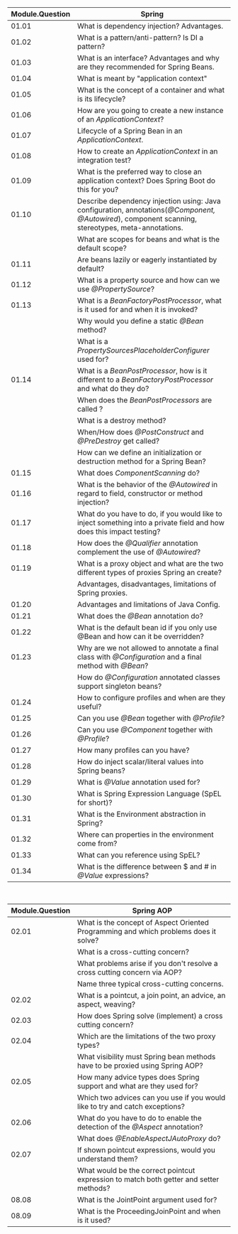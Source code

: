 | Module.Question | Spring                                                                                                                                             |
|-----------------|----------------------------------------------------------------------------------------------------------------------------------------------------|
| 01.01           | What is dependency injection? Advantages.                                                                                                          |
| 01.02           | What is a pattern/anti-pattern? Is DI a pattern?                                                                                                   |
| 01.03           | What is an interface? Advantages and why are they recommended for Spring Beans.                                                                    |
| 01.04           | What is meant by "application context"                                                                                                             |
| 01.05           | What is the concept of a container and what is its lifecycle?                                                                                      |
| 01.06           | How are you going to create a new instance of an *ApplicationContext*?                                                                             |
| 01.07           | Lifecycle of a Spring Bean in an *ApplicationContext*.                                                                                             |
| 01.08           | How to create an *ApplicationContext* in an integration test?                                                                                      |
| 01.09           | What is the preferred way to close an application context? Does Spring Boot do this for you?                                                       |
| 01.10           | Describe dependency injection using: Java configuration, annotations(*@Component, @Autowired*), component scanning, stereotypes, meta-annotations. |
|                 | What are scopes for beans and what is the default scope?                                                                                           |
| 01.11           | Are beans lazily or eagerly instantiated by default?                                                                                               |
| 01.12           | What is a property source and how can we use *@PropertySource*?                                                                                    |
| 01.13           | What is a *BeanFactoryPostProcessor*, what is it used for and when it is invoked?                                                                  |
|                 | Why would you define a static *@Bean* method?                                                                                                      |
|                 | What is a *PropertySourcesPlaceholderConfigurer* used for?                                                                                         |
| 01.14           | What is a *BeanPostProcessor*, how is it different to a *BeanFactoryPostProcessor* and what do they do?                                            |
|                 | When does the *BeanPostProcessors* are called ?                                                                                                    |
|                 | What is a destroy method?                                                                                                                          |
|                 | When/How does *@PostConstruct* and *@PreDestroy* get called?                                                                                       |
|                 | How can we define an initialization or destruction method for a Spring Bean?                                                                       |
| 01.15           | What does *ComponentScanning* do?                                                                                                                  |
| 01.16           | What is the behavior of the *@Autowired* in regard to field, constructor or method injection?&nbsp;                                                |
| 01.17           | What do you have to do, if you would like to inject something into a private field and how does this impact testing?&nbsp;                         |
| 01.18           | How does the *@Qualifier* annotation complement the use of *@Autowired*?&nbsp;                                                                     |
| 01.19           | What is a proxy object and what are the two different types of proxies Spring an create?                                                           |
|                 | Advantages, disadvantages, limitations of Spring proxies.&nbsp;                                                                                    |
| 01.20           | Advantages and limitations of Java Config.&nbsp;                                                                                                   |
| 01.21           | What does the *@Bean* annotation do?&nbsp;                                                                                                         |
| 01.22           | What is the default bean id if you only use @Bean and how can it be overridden?&nbsp;                                                              |
| 01.23           | Why are we not allowed to annotate a final class with *@Configuration* and a final method with *@Bean*?                                            |
|                 | How do *@Configuration* annotated classes support singleton beans?&nbsp;                                                                           |
| 01.24           | How to configure profiles and when are they useful?&nbsp;                                                                                          |
| 01.25           | Can you use *@Bean* together with *@Profile*?&nbsp;                                                                                                |
| 01.26           | Can you use *@Component* together with *@Profile*?&nbsp;                                                                                           |
| 01.27           | How many profiles can you have?&nbsp;                                                                                                              |
| 01.28           | How do inject scalar/literal values into Spring beans?&nbsp;                                                                                       |
| 01.29           | What is *@Value* annotation used for?&nbsp;                                                                                                        |
| 01.30           | What is Spring Expression Language (SpEL for short)?&nbsp;                                                                                         |
| 01.31           | What is the Environment abstraction in Spring?&nbsp;                                                                                               |
| 01.32           | Where can properties in the environment come from?                                                                                                 |
| 01.33           | What can you reference using SpEL?&nbsp;                                                                                                           |
| 01.34           | What is the difference between $ and # in *@Value* expressions?                                                                                    |

&nbsp;

| Module.Question | Spring AOP                                                                             |
|-----------------|----------------------------------------------------------------------------------------|
| 02.01           | What is the concept of Aspect Oriented Programming and which problems does it solve?   |
|                 | What is a cross-cutting concern?                                                       |
|                 | What problems arise if you don't resolve a cross cutting concern via AOP?              |
|                 | Name three typical cross-cutting concerns.                                             |
| 02.02           | What is a pointcut, a join point, an advice, an aspect, weaving?                       |
| 02.03           | How does Spring solve (implement) a cross cutting concern?                             |
| 02.04           | Which are the limitations of the two proxy types?                                      |
|                 | What visibility must Spring bean methods have to be proxied using Spring AOP?          |
| 02.05           | How many advice types does Spring support and what are they used for?                  |
|                 | Which two advices can you use if you would like to try and catch exceptions?           |
| 02.06           | What do you have to do to enable the detection of the *@Aspect* annotation?            |
|                 | What does *@EnableAspectJAutoProxy* do?                                                |
| 02.07           | If shown pointcut expressions, would you understand them?                              |
|                 | What would be the correct pointcut expression to match both getter and setter methods? |
| 08.08           | What is the JointPoint argument used for?                                              |
| 08.09           | What is the ProceedingJoinPoint and when is it used?                                   |

&nbsp;

